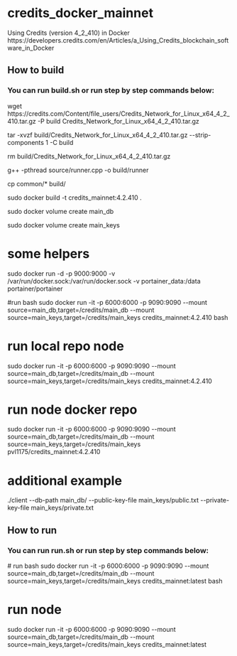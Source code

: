 <h1>credits_docker_mainnet</h2>
Using Credits (version 4_2_410) in Docker
https://developers.credits.com/en/Articles/a_Using_Credits_blockchain_software_in_Docker

<h2>How to build</h2>
<h3>You can run build.sh or run step by step commands below:</h3>
<p>wget https://credits.com/Content/file_users/Credits_Network_for_Linux_x64_4_2_410.tar.gz -P build Credits_Network_for_Linux_x64_4_2_410.tar.gz</p>
<p>tar -xvzf build/Credits_Network_for_Linux_x64_4_2_410.tar.gz --strip-components 1 -C build</p>
<p>rm build/Credits_Network_for_Linux_x64_4_2_410.tar.gz</p>

<p>g++ -pthread source/runner.cpp  -o build/runner</p>
<p>cp common/* build/</p>

<p>sudo docker build -t credits_mainnet:4.2.410 .</p>
<p>sudo docker volume create main_db</p>
<p>sudo docker volume create main_keys</p>

# some helpers
sudo docker run -d -p 9000:9000 -v /var/run/docker.sock:/var/run/docker.sock -v portainer_data:/data portainer/portainer

#run bash
sudo docker run -it -p 6000:6000 -p 9090:9090 --mount source=main_db,target=/credits/main_db --mount source=main_keys,target=/credits/main_keys credits_mainnet:4.2.410 bash

# run local repo node
sudo docker run -it -p 6000:6000 -p 9090:9090 --mount source=main_db,target=/credits/main_db --mount source=main_keys,target=/credits/main_keys credits_mainnet:4.2.410

# run node docker repo
sudo docker run -it -p 6000:6000 -p 9090:9090 --mount source=main_db,target=/credits/main_db --mount source=main_keys,target=/credits/main_keys pvl1175/credits_mainnet:4.2.410

# additional example
./client --db-path main_db/ --public-key-file main_keys/public.txt --private-key-file main_keys/private.txt

<h2>How to run</h2>
<h3>You can run run.sh or run step by step commands below:</h3>
# run bash
sudo docker run -it -p 6000:6000 -p 9090:9090 --mount source=main_db,target=/credits/main_db --mount source=main_keys,target=/credits/main_keys credits_mainnet:latest bash

# run node
sudo docker run -it -p 6000:6000 -p 9090:9090 --mount source=main_db,target=/credits/main_db --mount source=main_keys,target=/credits/main_keys credits_mainnet:latest

